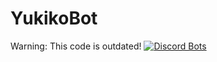 # YukikoBot
Warning: This code is outdated!
[![Discord Bots](https://discordbots.org/api/widget/447493600167591936.svg)](https://discordbots.org/bot/447493600167591936)

